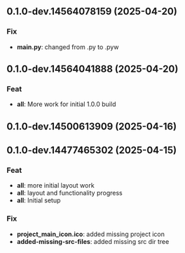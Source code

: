 ## 0.1.0-dev.14564078159 (2025-04-20)

### Fix

- **main.py**: changed from .py to .pyw

## 0.1.0-dev.14564041888 (2025-04-20)

### Feat

- **all**: More work for initial 1.0.0 build

## 0.1.0-dev.14500613909 (2025-04-16)

## 0.1.0-dev.14477465302 (2025-04-15)

### Feat

- **all**: more initial layout work
- **all**: layout and functionality progress
- **all**: Initial setup

### Fix

- **project_main_icon.ico**: added missing project icon
- **added-missing-src-files**: added missing src dir tree
